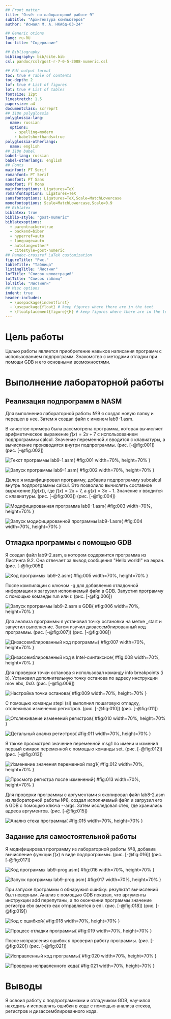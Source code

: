 ```yaml
---
## Front matter
title: "Отчёт по лабораторной работе 9"
subtitle: "Архитектура компьютеров"
author: "Исмаил М. А. НКАбд-03-24"

## Generic otions
lang: ru-RU
toc-title: "Содержание"

## Bibliography
bibliography: bib/cite.bib
csl: pandoc/csl/gost-r-7-0-5-2008-numeric.csl

## Pdf output format
toc: true # Table of contents
toc-depth: 2
lof: true # List of figures
lot: true # List of tables
fontsize: 12pt
linestretch: 1.5
papersize: a4
documentclass: scrreprt
## I18n polyglossia
polyglossia-lang:
  name: russian
  options:
	- spelling=modern
	- babelshorthands=true
polyglossia-otherlangs:
  name: english
## I18n babel
babel-lang: russian
babel-otherlangs: english
## Fonts
mainfont: PT Serif
romanfont: PT Serif
sansfont: PT Sans
monofont: PT Mono
mainfontoptions: Ligatures=TeX
romanfontoptions: Ligatures=TeX
sansfontoptions: Ligatures=TeX,Scale=MatchLowercase
monofontoptions: Scale=MatchLowercase,Scale=0.9
## Biblatex
biblatex: true
biblio-style: "gost-numeric"
biblatexoptions:
  - parentracker=true
  - backend=biber
  - hyperref=auto
  - language=auto
  - autolang=other*
  - citestyle=gost-numeric
## Pandoc-crossref LaTeX customization
figureTitle: "Рис."
tableTitle: "Таблица"
listingTitle: "Листинг"
lofTitle: "Список иллюстраций"
lotTitle: "Список таблиц"
lolTitle: "Листинги"
## Misc options
indent: true
header-includes:
  - \usepackage{indentfirst}
  - \usepackage{float} # keep figures where there are in the text
  - \floatplacement{figure}{H} # keep figures where there are in the text
---
```


# Цель работы

Целью работы является приобретение навыков написания программ с использованием подпрограмм.
Знакомство с методами отладки при помощи GDB и его основными возможностями.

# Выполнение лабораторной работы

## Реализация подпрограмм в NASM

Для выполнения лабораторной работы №9 я создал новую папку и перешел в нее. Затем я создал файл с именем lab9-1.asm.

В качестве примера была рассмотрена программа, которая вычисляет арифметическое выражение $f(x) = 2x + 7$ с использованием подпрограммы calcul. Значение переменной $x$ вводится с клавиатуры, а вычисление производится внутри подпрограммы. (рис. [-@fig:001]) (рис. [-@fig:002])

![Текст программы lab9-1.asm](image/01.png){ #fig:001 width=70%, height=70% }

![Запуск программы lab9-1.asm](image/02.png){ #fig:002 width=70%, height=70% }

Далее я модифицировал программу, добавив подпрограмму subcalcul внутрь подпрограммы calcul. Это позволило вычислять составное выражение $f(g(x))$, где $f(x) = 2x + 7$, а $g(x) = 3x - 1$. Значение $x$ вводится с клавиатуры. (рис. [-@fig:003]) (рис. [-@fig:004])

![Модифицированная программа lab9-1.asm](image/03.png){ #fig:003 width=70%, height=70% }

![Запуск модифицированной программы lab9-1.asm](image/04.png){ #fig:004 width=70%, height=70% }

## Отладка программы с помощью GDB

Я создал файл lab9-2.asm, в котором содержится программа из Листинга 9.2. Она отвечает за вывод сообщения "Hello world!" на экран. (рис. [-@fig:005])

![Код программы lab9-2.asm](image/05.png){ #fig:005 width=70%, height=70% }

После компиляции с ключом -g для добавления отладочной информации я загрузил исполняемый файл в GDB. Запустил программу с помощью команды run или r. (рис. [-@fig:006])

![Запуск программы lab9-2.asm в GDB](image/06.png){ #fig:006 width=70%, height=70% }

Для анализа программы я установил точку остановки на метке _start и запустил выполнение. Затем изучил дизассемблированный код программы. (рис. [-@fig:007]) (рис. [-@fig:008])

![Дизассемблированный код программы](image/07.png){ #fig:007 width=70%, height=70% }

![Дизассемблированный код в Intel-синтаксисе](image/08.png){ #fig:008 width=70%, height=70% }

Для проверки точки останова я использовал команду info breakpoints (i b). Установил дополнительную точку останова по адресу инструкции mov ebx, 0x0. (рис. [-@fig:009])

![Настройка точки останова](image/09.png){ #fig:009 width=70%, height=70% }

С помощью команды stepi (si) выполнил пошаговую отладку, отслеживая изменения регистров. (рис. [-@fig:010]) (рис. [-@fig:011])

![Отслеживание изменений регистров](image/10.png){ #fig:010 width=70%, height=70% }

![Детальный анализ регистров](image/11.png){ #fig:011 width=70%, height=70% }

Я также просмотрел значение переменной msg1 по имени и изменил первый символ переменной с помощью команды set. (рис. [-@fig:012]) (рис. [-@fig:013])

![Изменение значения переменной msg1](image/12.png){ #fig:012 width=70%, height=70% }

![Просмотр регистра после изменений](image/13.png){ #fig:013 width=70%, height=70% }

Для проверки программы с аргументами я скопировал файл lab8-2.asm из лабораторной работы №8, создал исполняемый файл и загрузил его в GDB с помощью ключа --args. Затем исследовал стек, где хранились адреса аргументов. (рис. [-@fig:015])

![Анализ стека программы](image/15.png){ #fig:015 width=70%, height=70% }

## Задание для самостоятельной работы

Я модифицировал программу из лабораторной работы №8, добавив вычисление функции $f(x)$ в виде подпрограммы. (рис. [-@fig:016]) (рис. [-@fig:017])

![Код программы lab9-prog.asm](image/16.png){ #fig:016 width=70%, height=70% }

![Запуск программы lab9-prog.asm](image/17.png){ #fig:017 width=70%, height=70% }

При запуске программы я обнаружил ошибку: результат вычислений был неверным. Анализ с помощью GDB показал, что аргументы инструкции add перепутаны, а по окончании программы значение регистра ebx вместо eax отправляется в edi. (рис. [-@fig:018]) (рис. [-@fig:019])

![Код с ошибкой](image/18.png){ #fig:018 width=70%, height=70% }

![Процесс отладки программы](image/19.png){ #fig:019 width=70%, height=70% }

После исправления ошибок я проверил работу программы. (рис. [-@fig:020]) (рис. [-@fig:021])

![Исправленный код программы](image/20.png){ #fig:020 width=70%, height=70% }

![Проверка исправленного кода](image/21.png){ #fig:021 width=70%, height=70% }

# Выводы

Я освоил работу с подпрограммами и отладчиком GDB, научился находить и исправлять ошибки в коде с помощью анализа стеков, регистров и дизассемблированного кода.
